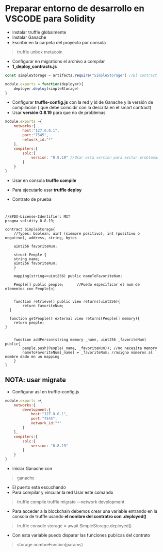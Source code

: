 # Preparar entorno de desarrollo en VSCODE para Solidity

- Instalar truffle globalmente
- Instalar Ganache
- Escribir en la carpeta del proyecto por consola

> truffle unbox metacoin

- Configurar en migrations el archivo a compilar
- **1_deploy_contracts.js**

~~~js
const simpleStorage = artifacts.require("SimpleStorage") //El contract es SimpleStorage.sol

module.exports = function(deployer){
    deployer.deploy(simpleStorage)
}
~~~

- Configurar **truffle-config.js** con la red y id de Ganache y la versión de compilación ( que debe coincidir con la descrita en el smart contract)
- Usar **versión 0.8.19** para que no de problemas

~~~js
module.exports ={
    networks:{
        host:"127.0.0.1",
        port:"7545",
        network_id:"*"
    },
    compilers:{
        solc:{
            version: "0.8.19" //Usar esta versión para evitar problemas con el deploy y PUSH a partir de 0.8.20
        }
    }
}
~~~

- Usar en consola **truffle compile**
- Para ejecutarlo usar **truffle deploy**

- Contrato de prueba

~~~solidity


//SPDX-License-Identifier: MIT
pragma solidity 0.8.19;

contract SimpleStorage{
    //Types: boolean, uint (siempre positivo), int (positivo o negativo), address, string, bytes

    uint256 favoriteNum;

    struct People {
    string name;
    uint256 favoriteNum;
    }

    mapping(string=>uint256) public nameToFavoriteNum;

    People[] public people;      //Puedo especificar el num de elementos con People[n]  


    function retrieve() public view returns(uint256){
        return favoriteNum;
  }
  
  function getPeople() external view returns(People[] memory){
    return people;
}


    function addPerson(string memory _name, uint256 _favoriteNum) public{
        people.push(People(_name, _favoriteNum)); //no necesita memory
        nameToFavoriteNum[_name] = _favoriteNum; //asigno números al nombre dado en un mapping
    }  
}
~~~

## NOTA: usar migrate

- Configurar así en truffle-config.js

~~~js
module.exports ={
    networks:{
        development:{
            host:"127.0.0.1",
            port:"7545",
            network_id:"*"
        }        
    },
    compilers:{
        solc:{
            version: "0.8.19"
        }
    }
}
~~~

- Iniciar Ganache con

> ganache 

- El puerto está escuchando
- Para compilar y vincular la red Usar este comando
  
> truffle compile
> truffle migrate --network development  

- Para acceder a la blockchain debemos crear una variable entrando en la consola de truffle usando **el nombre del contratro con .deployed()**

> truffle console
> storage = await SimpleStorage.deployed()
  
- Con esta variable puedo disparar las funciones publicas del contrato

> storage.nombreFuncion(params)
